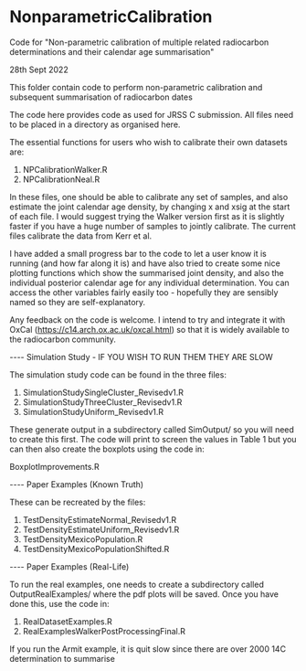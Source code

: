 # NonparametricCalibration
Code for "Non-parametric calibration of multiple related radiocarbon determinations and their calendar age summarisation"


28th Sept 2022

This folder contain code to perform non-parametric calibration and subsequent summarisation of radiocarbon dates

The code here provides code as used for JRSS C submission. All files need to be placed in a directory as organised here. 

The essential functions for users who wish to calibrate their own datasets are:

1) NPCalibrationWalker.R
2) NPCalibrationNeal.R

In these files, one should be able to calibrate any set of samples, and also estimate the joint calendar age density, by changing x and xsig at the start of each file. I would suggest trying the Walker version first as it is slightly faster if you have a huge number of samples to jointly calibrate. The current files calibrate the data from Kerr et al. 

I have added a small progress bar to the code to let a user know it is running (and how far along it is) and have also tried to create some nice plotting functions which show the summarised joint density, and also the individual posterior calendar age for any individual determination. You can access the other variables fairly easily too - hopefully they are sensibly named so they are self-explanatory.

Any feedback on the code is welcome. I intend to try and integrate it with OxCal (https://c14.arch.ox.ac.uk/oxcal.html) so that it is widely available to the radiocarbon community.


---- Simulation Study - IF YOU WISH TO RUN THEM THEY ARE SLOW

The simulation study code can be found in the three files:

1) SimulationStudySingleCluster_Revisedv1.R
2) SimulationStudyThreeCluster_Revisedv1.R
3) SimulationStudyUniform_Revisedv1.R

These generate output in a subdirectory called SimOutput/ so you will need to create this first. The code will print to screen the values in Table 1 but you can then also create the boxplots using the code in:

BoxplotImprovements.R

---- Paper Examples (Known Truth)

These can be recreated by the files:

1) TestDensityEstimateNormal_Revisedv1.R
2) TestDensityEstimateUniform_Revisedv1.R
3) TestDensityMexicoPopulation.R
4) TestDensityMexicoPopulationShifted.R

---- Paper Examples (Real-Life)

To run the real examples, one needs to create a subdirectory called OutputRealExamples/ where the pdf plots will be saved. Once you have done this, use the code in:

1) RealDatasetExamples.R
2) RealExamplesWalkerPostProcessingFinal.R

If you run the Armit example, it is quit slow since there are over 2000 14C determination to summarise








